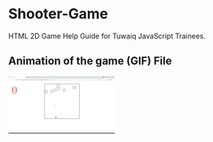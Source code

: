 # Shooter-Game
HTML 2D Game Help Guide for Tuwaiq JavaScript Trainees.
## Animation of the game (GIF) File
![Alt Text](Space_Shooter-project_AdobeCreativeCloudExpress.gif)